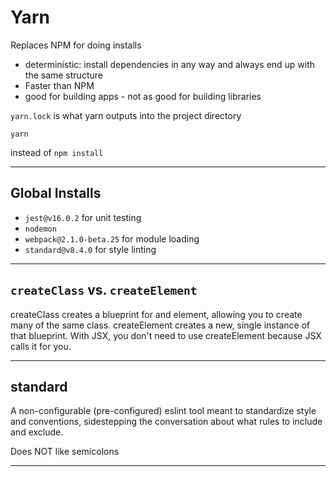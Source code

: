 # Yarn
Replaces NPM for doing installs

* deterministic: install dependencies in any way and always end up with the same structure
* Faster than NPM
* good for building apps - not as good for building libraries

`yarn.lock` is what yarn outputs into the project directory

    yarn

instead of `npm install`

___

## Global Installs

* `jest@v16.0.2` for unit testing
* `nodemon`
* `webpack@2.1.0-beta.25` for module loading
* `standard@v8.4.0` for style linting

___

## `createClass` vs. `createElement`
createClass creates a blueprint for and element, allowing you to create many of the same class.
createElement creates a new, single instance of that blueprint. With JSX, you don't need to use createElement because JSX calls it for you.

___

## standard
A non-configurable (pre-configured) eslint tool meant to standardize style and conventions, sidestepping the conversation about what rules to include and exclude.

Does NOT like semicolons

___


